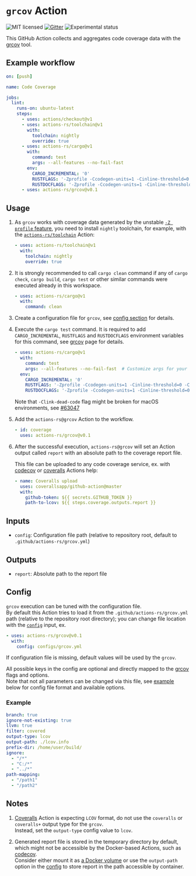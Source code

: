 # `grcov` Action

![MIT licensed](https://img.shields.io/badge/license-MIT-blue.svg)
[![Gitter](https://badges.gitter.im/actions-rs/community.svg)](https://gitter.im/actions-rs/community)
![Experimental status](https://img.shields.io/badge/status-experimental-yellow.svg)

This GitHub Action collects and aggregates code coverage data with the
[grcov](https://github.com/mozilla/grcov) tool.

## Example workflow

```yaml
on: [push]

name: Code Coverage

jobs:
  lint:
    runs-on: ubuntu-latest
    steps:
      - uses: actions/checkout@v1
      - uses: actions-rs/toolchain@v1
        with:
          toolchain: nightly
          override: true
      - uses: actions-rs/cargo@v1
        with:
          command: test
          args: --all-features --no-fail-fast
        env:
          CARGO_INCREMENTAL: '0'
          RUSTFLAGS: '-Zprofile -Ccodegen-units=1 -Cinline-threshold=0 -Clink-dead-code -Coverflow-checks=off -Cpanic=abort -Zpanic_abort_tests'
          RUSTDOCFLAGS: '-Zprofile -Ccodegen-units=1 -Cinline-threshold=0 -Clink-dead-code -Coverflow-checks=off -Cpanic=abort -Zpanic_abort_tests'
      - uses: actions-rs/grcov@v0.1
```

## Usage

1. As `grcov` works with coverage data generated by the unstable [`-Z profile` feature](https://github.com/rust-lang/rust/issues/42524),
    you need to install `nightly` toolchain, for example,
    with the [`actions-rs/toolchain`](https://github.com/actions-rs/toolchain) Action:
    
    ```yaml
    - uses: actions-rs/toolchain@v1
      with:
        toolchain: nightly
        override: true
    ```

2. It is strongly recommended to call `cargo clean` command
    if any of `cargo check`, `cargo build`, `cargo test`
    or other similar commands were executed already in this workspace.

    ```yaml
    - uses: actions-rs/cargo@v1
      with:
        command: clean
    ```

3. Create a configuration file for `grcov`, see [config section](#config) for details.

4. Execute the `cargo test` command.
    It is required to add `CARGO_INCREMENTAL`, `RUSTFLAGS` and `RUSTDOCFLAGS` environment variables
    for this command, see [grcov](https://github.com/mozilla/grcov) page for details.

    ```yaml
    - uses: actions-rs/cargo@v1
      with:
        command: test
        args: --all-features --no-fail-fast  # Customize args for your own needs
      env:
        CARGO_INCREMENTAL: '0'
        RUSTFLAGS: '-Zprofile -Ccodegen-units=1 -Cinline-threshold=0 -Clink-dead-code -Coverflow-checks=off -Cpanic=abort -Zpanic_abort_tests'
        RUSTDOCFLAGS: '-Zprofile -Ccodegen-units=1 -Cinline-threshold=0 -Clink-dead-code -Coverflow-checks=off -Cpanic=abort -Zpanic_abort_tests'
    ```

    Note that `-Clink-dead-code` flag might be broken for macOS environments,
    see [#63047](https://github.com/rust-lang/rust/issues/63047)

5. Add the `actions-rs@grcov` Action to the workflow.

    ```yaml
    - id: coverage  
      uses: actions-rs/grcov@v0.1
    ```

6. After the successful execution, `actions-rs@grcov`
    will set an Action output called `report`
    with an absolute path to the coverage report file.

    This file can be uploaded to any code coverage service,
    ex. with [codecov](https://github.com/marketplace/actions/codecov) or [coveralls](https://github.com/marketplace/actions/coveralls-github-action) Actions help:

    ```yaml
    - name: Coveralls upload
      uses: coverallsapp/github-action@master
      with:
        github-token: ${{ secrets.GITHUB_TOKEN }}
        path-to-lcov: ${{ steps.coverage.outputs.report }}
    ```

## Inputs

* `config`: Configuration file path (relative to repository root, default to `.github/actions-rs/grcov.yml`)

## Outputs

* `report`: Absolute path to the report file

## Config

`grcov` execution can be tuned with the configuration file.\
By default this Action tries to load it from the `.github/actions-rs/grcov.yml` path
(relative to the repository root directory); you can change file location with the [`config`](#inputs) input, ex.

```yaml
- uses: actions-rs/grcov@v0.1
  with:
    config: configs/grcov.yml
```

If configuration file is missing, default values will be used by the `grcov`.

All possible keys in the config are optional and directly mapped
to the [grcov](https://github.com/mozilla/grcov#usage) flags and options.\
Note that not all parameters can be changed via this file, see [example](#example) below
for config file format and available options.

### Example

```yaml
branch: true
ignore-not-existing: true
llvm: true
filter: covered
output-type: lcov
output-path: ./lcov.info
prefix-dir: /home/user/build/
ignore:
  - "/*"
  - "C:/*"
  - "../*"
path-mapping:
  - "/path1"
  - "/path2"
```

## Notes

1. [Coveralls](https://github.com/marketplace/actions/coveralls-github-action) Action is expecting `LCOV` format,
    do not use the `coveralls` or `coveralls+` output type for the `grcov`.\
    Instead, set the `output-type` config value to `lcov`.

2. Generated report file is stored in the temporary directory by default,
    which might not be accessible by the Docker-based Actions,
    such as [codecov](https://github.com/marketplace/actions/codecov).\
    Consider either mount it as [a Docker volume](https://help.github.com/en/articles/workflow-syntax-for-github-actions#jobsjob_idcontainervolumes)
    or use the `output-path` option in the [config](#config)
    to store report in the path accessible by container.
